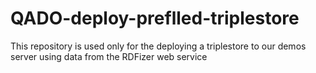 # QADO-deploy-preflled-triplestore
This repository is used only for the deploying a triplestore to our demos server using data from the RDFizer web service
